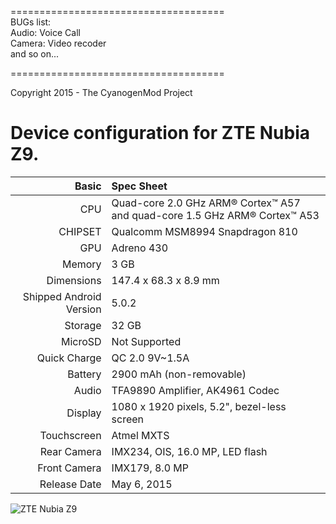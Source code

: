 =====================================   
BUGs list:   
  Audio: Voice Call   
  Camera: Video recoder   
  and so on...   

=====================================   

Copyright 2015 - The CyanogenMod Project

Device configuration for ZTE Nubia Z9.
=====================================

Basic   | Spec Sheet
-------:|:-------------------------
CPU     | Quad-core 2.0 GHz ARM® Cortex™ A57 and quad-core 1.5 GHz ARM® Cortex™ A53
CHIPSET | Qualcomm MSM8994 Snapdragon 810
GPU     | Adreno 430
Memory  | 3 GB
Dimensions | 147.4 x 68.3 x 8.9 mm
Shipped Android Version | 5.0.2
Storage | 32 GB
MicroSD | Not Supported
Quick Charge | QC 2.0 9V~1.5A
Battery | 2900 mAh (non-removable)
Audio | TFA9890 Amplifier, AK4961 Codec
Display | 1080 x 1920 pixels, 5.2", bezel-less screen
Touchscreen | Atmel MXTS
Rear Camera  | IMX234, OIS, 16.0 MP, LED flash
Front Camera | IMX179, 8.0 MP
Release Date | May 6, 2015

![ZTE Nubia Z9](http://static.nubia.cn/product/z9/images/gallery/z9_02.jpg "ZTE Nubia Z9")
